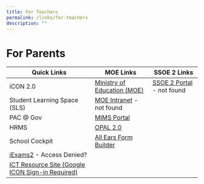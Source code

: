 ```yaml
---
title: For Teachers
permalink: /links/for-teachers
description: ""
---
```

# **For Parents**

| Quick Links 	| MOE Links 	| SSOE 2 Links 	|
|---	|---	|---	|
| iCON 2.0 	| [Ministry of Education (MOE) ](https://www.moe.gov.sg/)	| [SSOE 2 Portal](https://ssoe2.moe.edu.sg/) - not found	|
| Student Learning Space (SLS) 	| [MOE Intranet](https://intranet.moe.gov.sg/Pages/Home.aspx) - not found 	|  	|
| PAC @ Gov 	| [MIMS Portal](https://idp.mims.moe.gov.sg/nidp/saml2/sso) 	|   	|
| HRMS 	| [OPAL 2.0](https://idm.opal2.moe.edu.sg/account/login?returnUrl=%2F) 	|   	|
| School Cockpit 	| [All Ears Form Builder](https://forms.moe.edu.sg/) 	|   	|
| [iExams2](https://iexams.seab.gov.sg/) - Access Denied? 	|   	|   	|
| [ICT Resource Site (Google ICON Sign-in Required)](https://sites.google.com/moe.edu.sg/alpsictresources/home) 	|   	|   	|